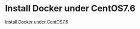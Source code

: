 # Install Docker under CentOS7.6
[Install Docker under CentOS7.6](https://aiwithcloud.com/2022/09/15/install_docker_under_centos7-6/)